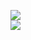 [![](https://img.shields.io/badge/Made%20With-Github%20Spray-lightgrey.svg?style=for-the-badge&logo=github)](https://github.com/Annihil/github-spray#22971)  
[![](https://i.imgur.com/2DrTn0Z.gif)](https://github.com/Annihil/github-spray)